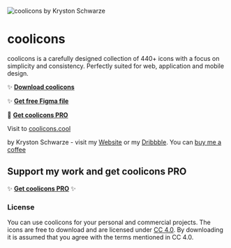 ![coolicons by Kryston Schwarze](https://github.com/krystonschwarze/coolicons/blob/master/coolicons-feature-card.png?raw=true)


# coolicons

coolicons is a carefully designed collection of 440+ icons with a focus on simplicity and consistency. Perfectly suited for web, application and mobile design.

✨ **[Download coolicons](https://github.com/krystonschwarze/coolicons/releases/download/v4.1/coolicons.v4.1.zip)**

✨ **[Get free Figma file](https://www.figma.com/community/file/800815864899415771)**

🌈 **[Get coolicons PRO](https://www.figma.com/community/file/1208110531299974704)**


Visit to [coolicons.cool](https://coolicons.cool/)

by Kryston Schwarze - visit my [Website](https://krystonschwarze.com/) or my [Dribbble](https://dribbble.com/krystonschwarze). 
You can [buy me a coffee](https://www.buymeacoffee.com/krystonschwarze)


## Support my work and get coolicons PRO

✨ **[Get coolicons PRO](https://www.figma.com/community/file/1208110531299974704)** ✨



### License
You can use coolicons for your personal and commercial projects. 
The icons are free to download and are licensed under [CC 4.0](https://creativecommons.org/licenses/by/4.0/).
By downloading it is assumed that you agree with the terms mentioned in CC 4.0.